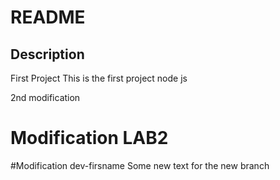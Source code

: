 # README

## Description
First Project
This is the first project node js

2nd modification 

# Modification LAB2

#Modification dev-firsname
Some new text for the new branch
